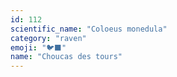 ```yaml
---
id: 112
scientific_name: "Coloeus monedula"
category: "raven"
emoji: "🐦‍⬛"
name: "Choucas des tours"
---
```

